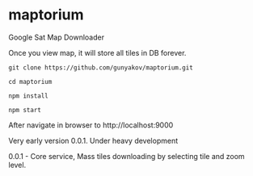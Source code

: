 # maptorium

Google Sat Map Downloader

Once you view map, it will store all tiles in DB forever.

```
git clone https://github.com/gunyakov/maptorium.git

cd maptorium

npm install

npm start
```
After navigate in browser to http://localhost:9000

Very early version 0.0.1. Under heavy development

0.0.1 - Core service, Mass tiles downloading by selecting tile and zoom level.
